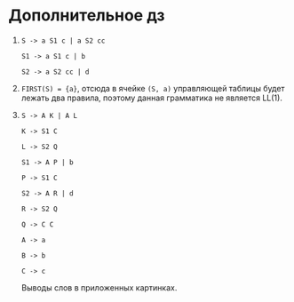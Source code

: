 # Дополнительное дз

1. `S -> a S1 c | a S2 cc`

   `S1 -> a S1 с | b`

   `S2 -> a S2 cc | d`

2. `FIRST(S) = {a}`, отсюда в ячейке `(S, a)`
   управляющей таблицы будет лежать два правила, поэтому данная грамматика не является LL(1).

3. `S -> A K | A L`

   `K -> S1 C`

   `L -> S2 Q`

   `S1 -> A P | b`

   `P -> S1 С`

   `S2 -> A R | d`

   `R -> S2 Q`

   `Q -> C C`

   `A -> a`

   `B -> b`

   `C -> c`

   Выводы слов в приложенных картинках.
